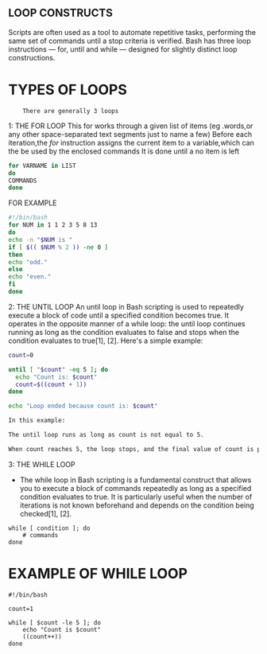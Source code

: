   ## LOOP CONSTRUCTS
Scripts are often used as a tool to automate repetitive tasks, performing the same set of commands
until a stop criteria is verified. Bash has three loop instructions — for, until and
while — designed for slightly distinct loop constructions.
  # TYPES OF LOOPS
        There are generally 3 loops
 1:  THE FOR LOOP 
   This for works through a given list of items (eg .words,or any other space-separated text segments just to name a few)
   Before each iteration,the *for* instruction assigns the current item to a variable,which can the be used by the enclosed commands
   It is done until a no item is left 
 ```sh
 for VARNAME in LIST
do
COMMANDS
done
```
FOR EXAMPLE
```sh
#!/bin/bash
for NUM in 1 1 2 3 5 8 13
do
echo -n "$NUM is "
if [ $(( $NUM % 2 )) -ne 0 ]
then
echo "odd."
else
echo "even."
fi
done
```
 2: THE UNTIL LOOP
 An until loop in Bash scripting is used to repeatedly execute a block of code until a specified condition becomes true. It operates in the opposite manner of a while loop: the until loop continues running as long as the condition evaluates to false and stops when the condition evaluates to true[1], [2].
 Here's a simple example:

```sh
count=0

until [ "$count" -eq 5 ]; do
  echo "Count is: $count"
  count=$((count + 1))
done

echo "Loop ended because count is: $count"

In this example:

The until loop runs as long as count is not equal to 5.

When count reaches 5, the loop stops, and the final value of count is printed.
```
3: THE WHILE LOOP
+ The while loop in Bash scripting is a fundamental construct that allows you to execute a block of commands repeatedly as long as a specified condition evaluates to true. It is particularly useful when the number of iterations is not known beforehand and depends on the condition being checked[1], [2].
```SH
while [ condition ]; do
    # commands
done
```
# EXAMPLE OF WHILE LOOP
```SH
#!/bin/bash

count=1

while [ $count -le 5 ]; do
    echo "Count is $count"
    ((count++))
done

```

